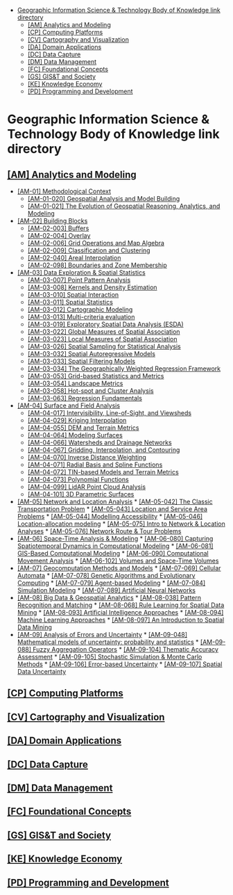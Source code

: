 - [Geographic Information Science \& Technology Body of Knowledge link directory](#geographic-information-science--technology-body-of-knowledge-link-directory)
  - [\[AM\] Analytics and Modeling](#am-analytics-and-modeling)
  - [\[CP\] Computing Platforms](#cp-computing-platforms)
  - [\[CV\] Cartography and Visualization](#cv-cartography-and-visualization)
  - [\[DA\] Domain Applications](#da-domain-applications)
  - [\[DC\] Data Capture](#dc-data-capture)
  - [\[DM\] Data Management](#dm-data-management)
  - [\[FC\] Foundational Concepts](#fc-foundational-concepts)
  - [\[GS\] GIS\&T and Society](#gs-gist-and-society)
  - [\[KE\] Knowledge Economy](#ke-knowledge-economy)
  - [\[PD\] Programming and Development](#pd-programming-and-development)


# Geographic Information Science &amp; Technology Body of Knowledge link directory
## [[AM] Analytics and Modeling](https://gistbok-topics.ucgis.org/AM)
  * [[AM-01] Methodological Context](https://gistbok-topics.ucgis.org/AM-01)
     * [[AM-01-020] Geospatial Analysis and Model Building](https://gistbok-topics.ucgis.org/AM-01-020)
     * [[AM-01-021] The Evolution of Geospatial Reasoning, Analytics, and Modeling](https://gistbok-topics.ucgis.org/AM-01-021)   
  * [[AM-02] Building Blocks](https://gistbok-topics.ucgis.org/AM-02)
      * [[AM-02-003] Buffers](https://gistbok-topics.ucgis.org/AM-02-003)
      * [[AM-02-004] Overlay](https://gistbok-topics.ucgis.org/AM-02-004)
      *  [[AM-02-006] Grid Operations and Map Algebra](https://gistbok-topics.ucgis.org/AM-02-006)
      *   [[AM-02-009] Classification and Clustering](https://gistbok-topics.ucgis.org/AM-02-009)
      *  [[AM-02-040] Areal Interpolation](https://gistbok-topics.ucgis.org/AM-02-040)
      *  [[AM-02-098] Boundaries and Zone Membership](https://gistbok-topics.ucgis.org/AM-02-090)
  * [[AM-03] Data Exploration & Spatial Statistics](https://gistbok-topics.ucgis.org/AM-03)
      * [[AM-03-007] Point Pattern Analysis](https://gistbok-topics.ucgis.org/AM-03-007)
      * [[AM-03-008] Kernels and Density Estimation](https://gistbok-topics.ucgis.org/AM-03-008)
      * [[AM-03-010] Spatial Interaction](https://gistbok-topics.ucgis.org/AM-03-010)
      *  [[AM-03-011] Spatial Statistics](https://gistbok-topics.ucgis.org/AM-03-011)
      *  [[AM-03-012] Cartographic Modeling](https://gistbok-topics.ucgis.org/AM-03-012)
      *  [[AM-03-013] Multi-criteria evaluation](https://gistbok-topics.ucgis.org/AM-03-013)
      *  [[AM-03-019] Exploratory Spatial Data Analysis (ESDA)](https://gistbok-topics.ucgis.org/AM-03-019)
      *  [[AM-03-022] Global Measures of Spatial Association](https://gistbok-topics.ucgis.org/AM-03-022)
      *  [[AM-03-023] Local Measures of Spatial Association](https://gistbok-topics.ucgis.org/AM-03-023)
      *  [[AM-03-026] Spatial Sampling for Statistical Analysis](https://gistbok-topics.ucgis.org/AM-03-026)
      *  [[AM-03-032] Spatial Autoregressive Models](https://gistbok-topics.ucgis.org/AM-03-032)
      *  [[AM-03-033] Spatial Filtering Models](https://gistbok-topics.ucgis.org/AM-03-033)
      *  [[AM-03-034] The Geographically Weighted Regression Framework](https://gistbok-topics.ucgis.org/AM-03-034)
      *  [[AM-03-053] Grid-based Statistics and Metrics](https://gistbok-topics.ucgis.org/AM-03-053)
      *  [[AM-03-054] Landscape Metrics](https://gistbok-topics.ucgis.org/AM-03-054)
      *  [[AM-03-058] Hot-spot and Cluster Analysis](https://gistbok-topics.ucgis.org/AM-03-058)
      *  [[AM-03-063] Regression Fundamentals](https://gistbok-topics.ucgis.org/AM-03-063)
  * [[AM-04] Surface and Field Analysis](https://gistbok-topics.ucgis.org/AM-04)
      * [[AM-04-017] Intervisibility, Line-of-Sight, and Viewsheds](https://gistbok-topics.ucgis.org/AM-04-017)
      * [[AM-04-029] Kriging Interpolation](https://gistbok-topics.ucgis.org/AM-04-029)
      * [[AM-04-055] DEM and Terrain Metrics](https://gistbok-topics.ucgis.org/AM-04-055)
      * [[AM-04-064] Modeling Surfaces](https://gistbok-topics.ucgis.org/AM-04-064)
      * [[AM-04-066] Watersheds and Drainage Networks](https://gistbok-topics.ucgis.org/AM-04-066)
      * [[AM-04-067] Gridding, Interpolation, and Contouring](https://gistbok-topics.ucgis.org/AM-04-067)
      * [[AM-04-070] Inverse Distance Weighting](https://gistbok-topics.ucgis.org/AM-04-070)
      * [[AM-04-071] Radial Basis and Spline Functions](https://gistbok-topics.ucgis.org/AM-04-071)
      * [[AM-04-072] TIN-based Models and Terrain Metrics](https://gistbok-topics.ucgis.org/AM-04-072)
      * [[AM-04-073] Polynomial Functions](https://gistbok-topics.ucgis.org/AM-04-073)
      * [[AM-04-099] LidAR Point Cloud Analysis](https://gistbok-topics.ucgis.org/AM-04-099)
      * [[AM-04-101] 3D Parametric Surfaces](https://gistbok-topics.ucgis.org/AM-04-101)
  * [[AM-05] Network and Location Analysis](https://gistbok-topics.ucgis.org/AM-05)
        * [[AM-05-042] The Classic Transportation Problem](https://gistbok-topics.ucgis.org/AM-05-042)
        * [[AM-05-043] Location and Service Area Problems](https://gistbok-topics.ucgis.org/AM-05-043)
        * [[AM-05-044] Modelling Accessibility](https://gistbok-topics.ucgis.org/AM-05-044)
        * [[AM-05-046] Location-allocation modeling](https://gistbok-topics.ucgis.org/AM-05-046)
        * [[AM-05-075] Intro to Network & Location Analyses](https://gistbok-topics.ucgis.org/AM-05-075)
        * [[AM-05-076] Network Route & Tour Problems](https://gistbok-topics.ucgis.org/AM-05-076)
  * [[AM-06] Space-Time Analysis & Modeling](https://gistbok-topics.ucgis.org/AM-06)
         * [[AM-06-080] Capturing Spatiotemporal Dynamics in Computational Modeling](https://gistbok-topics.ucgis.org/AM-06-080)
         * [[AM-06-081] GIS-Based Computational Modeling](https://gistbok-topics.ucgis.org/AM-06-081)
         * [[AM-06-090] Computational Movement Analysis](https://gistbok-topics.ucgis.org/AM-06-090)
         * [[AM-06-102] Volumes and Space-Time Volumes](https://gistbok-topics.ucgis.org/AM-06-102)
  * [[AM-07] Geocomputation Methods and Models](https://gistbok-topics.ucgis.org/AM-07)
           * [[AM-07-069] Cellular Automata](https://gistbok-topics.ucgis.org/AM-07-069)
           * [[AM-07-078] Genetic Algorithms and Evolutionary Computing](https://gistbok-topics.ucgis.org/AM-07-078)
           * [[AM-07-079] Agent-based Modeling](https://gistbok-topics.ucgis.org/AM-07-079)
           * [[AM-07-084] Simulation Modeling](https://gistbok-topics.ucgis.org/AM-07-084)
           * [[AM-07-089] Artificial Neural Networks](https://gistbok-topics.ucgis.org/AM-07-089)
  * [[AM-08] Big Data & Geospatial Analytics](https://gistbok-topics.ucgis.org/AM-08)
             * [[AM-08-038] Pattern Recognition and Matching](https://gistbok-topics.ucgis.org/AM-08-038)
             * [[AM-08-068] Rule Learning for Spatial Data Mining](https://gistbok-topics.ucgis.org/AM-08-086)
             * [[AM-08-093] Artificial Intelligence Approaches](https://gistbok-topics.ucgis.org/AM-08-093)
             * [[AM-08-094] Machine Learning Approaches](https://gistbok-topics.ucgis.org/AM-09-094)
             * [[AM-08-097] An Introduction to Spatial Data Mining](https://gistbok-topics.ucgis.org/AM-08-097)
  * [[AM-09] Analysis of Errors and Uncertainty](https://gistbok-topics.ucgis.org/AM-09)
               * [[AM-09-048] Mathematical models of uncertainty: probability and statistics](https://gistbok-topics.ucgis.org/AM-09-048)
               * [[AM-09-088] Fuzzy Aggregation Operators](https://gistbok-topics.ucgis.org/AM-09-088)
               * [[AM-09-104] Thematic Accuracy Assessment](https://gistbok-topics.ucgis.org/AM-09-104)
               * [[AM-09-105] Stochastic Simulation & Monte Carlo Methods](https://gistbok-topics.ucgis.org/AM-09-105)
               * [[AM-09-106] Error-based Uncertainty](https://gistbok-topics.ucgis.org/AM-09-106)
               * [[AM-09-107] Spatial Data Uncertainty](https://gistbok-topics.ucgis.org/AM-09-107)
## [[CP] Computing Platforms](https://gistbok-topics.ucgis.org/CP)
## [[CV] Cartography and Visualization](https://gistbok-topics.ucgis.org/CV)
## [[DA] Domain Applications](https://gistbok-topics.ucgis.org/DA)
## [[DC] Data Capture](https://gistbok-topics.ucgis.org/DC)
## [[DM] Data Management](https://gistbok-topics.ucgis.org/DM)
## [[FC] Foundational Concepts](https://gistbok-topics.ucgis.org/FC)
## [[GS] GIS&T and Society](https://gistbok-topics.ucgis.org/GS)
## [[KE] Knowledge Economy](https://gistbok-topics.ucgis.org/KE)
## [[PD] Programming and Development](https://gistbok-topics.ucgis.org/PD)
